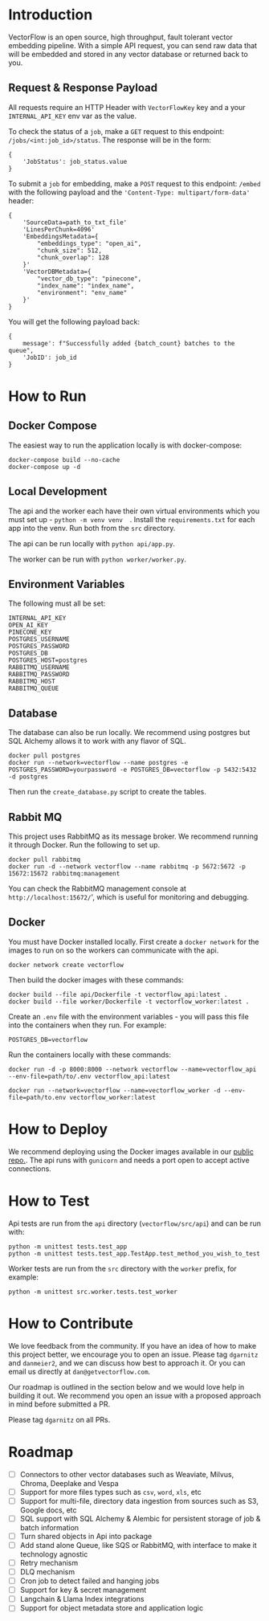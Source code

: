 # Introduction
VectorFlow is an open source, high throughput, fault tolerant vector embedding pipeline. With a simple API request, you can send raw data that will be embedded and stored in any vector database or returned back to you. 

## Request & Response Payload
All requests require an HTTP Header with `VectorFlowKey` key and a your `INTERNAL_API_KEY` env var as the value. 

To check the status of a `job`, make a `GET` request to this endpoint: `/jobs/<int:job_id>/status`. The response will be in the form:
```
{
    'JobStatus': job_status.value
}
```

To submit a `job` for embedding, make a `POST` request to this endpoint: `/embed` with the following payload and the `'Content-Type: multipart/form-data'` header:
```
{
    'SourceData=path_to_txt_file'
    'LinesPerChunk=4096'
    'EmbeddingsMetadata={
        "embeddings_type": "open_ai", 
        "chunk_size": 512, 
        "chunk_overlap": 128
    }'
    'VectorDBMetadata={
        "vector_db_type": "pinecone", 
        "index_name": "index_name", 
        "environment": "env_name"
    }'
}
``` 

You will get the following payload back:
```
{
    message': f"Successfully added {batch_count} batches to the queue", 
    'JobID': job_id
}
```

# How to Run
## Docker Compose
The easiest way to run the application locally is with docker-compose:
```
docker-compose build --no-cache
docker-compose up -d
```

## Local Development
The api and the worker each have their own virtual environments which you must set up - `python -m venv venv  `. Install the `requirements.txt` for each app into the venv. Run both from the `src` directory.

The api can be run locally with `python api/app.py`. 

The worker can be run with `python worker/worker.py`. 

## Environment Variables
The following must all be set:
```
INTERNAL_API_KEY
OPEN_AI_KEY
PINECONE_KEY
POSTGRES_USERNAME
POSTGRES_PASSWORD
POSTGRES_DB
POSTGRES_HOST=postgres
RABBITMQ_USERNAME
RABBITMQ_PASSWORD
RABBITMQ_HOST
RABBITMQ_QUEUE
```

## Database 
The database can also be run locally. We recommend using postgres but SQL Alchemy allows it to work with any flavor of SQL. 
```
docker pull postgres
docker run --network=vectorflow --name postgres -e POSTGRES_PASSWORD=yourpassword -e POSTGRES_DB=vectorflow -p 5432:5432 -d postgres
```

Then run the `create_database.py` script to create the tables. 

## Rabbit MQ
This project uses RabbitMQ as its message broker. We recommend running it through Docker. Run the following to set up.

```
docker pull rabbitmq
docker run -d --network vectorflow --name rabbitmq -p 5672:5672 -p 15672:15672 rabbitmq:management

```

You can check the RabbitMQ management console at `http://localhost:15672/`', which is useful for monitoring and debugging.

## Docker
You must have Docker installed locally. First create a `docker network` for the images to run on so the workers can communicate with the api. 
```
docker network create vectorflow
```

Then build the docker images with these commands:
```
docker build --file api/Dockerfile -t vectorflow_api:latest .
docker build --file worker/Dockerfile -t vectorflow_worker:latest . 
```
Create an `.env` file with the environment variables - you will pass this file into the containers when they run. For example:
```
POSTGRES_DB=vectorflow
```

Run the containers locally with these commands:
```
docker run -d -p 8000:8000 --network vectorflow --name=vectorflow_api --env-file=path/to/.env vectorflow_api:latest 

docker run --network=vectorflow --name=vectorflow_worker -d --env-file=path/to.env vectorflow_worker:latest
```

# How to Deploy
We recommend deploying using the Docker images available in our [public repo.](https://hub.docker.com/repository/docker/dgarnitz/vectorflow/general). The api runs with `gunicorn` and needs a port open to accept active connections.  

# How to Test
Api tests are run from the `api` directory (`vectorflow/src/api`) and can be run with:
```
python -m unittest tests.test_app
python -m unittest tests.test_app.TestApp.test_method_you_wish_to_test
```

Worker tests are run from the `src` directory with the `worker` prefix, for example:
```
python -m unittest src.worker.tests.test_worker
```

# How to Contribute
We love feedback from the community. If you have an idea of how to make this project better, we encourage you to open an issue. Please tag `dgarnitz` and `danmeier2`, and we can discuss how best to approach it. Or you can email us directly at `dan@getvectorflow.com`.

Our roadmap is outlined in the section below and we would love help in building it out. We recommend you open an issue with a proposed approach in mind before submitted a PR.

Please tag `dgarnitz` on all PRs. 

# Roadmap
- [ ] Connectors to other vector databases such as Weaviate, Milvus, Chroma, Deeplake and Vespa
- [ ] Support for more files types such as `csv`, `word`, `xls`, etc
- [ ] Support for multi-file, directory data ingestion from sources such as S3, Google docs, etc
- [ ] SQL support with SQL Alchemy & Alembic for persistent storage of job & batch information
- [ ] Turn shared objects in Api into package
- [ ] Add stand alone Queue, like SQS or RabbitMQ, with interface to make it technology agnostic
- [ ] Retry mechanism
- [ ] DLQ mechanism
- [ ] Cron job to detect failed and hanging jobs
- [ ] Support for key & secret management
- [ ] Langchain & Llama Index integrations
- [ ] Support for object metadata store and application logic